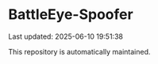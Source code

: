 # BattleEye-Spoofer

Last updated: 2025-06-10 19:51:38

This repository is automatically maintained.
